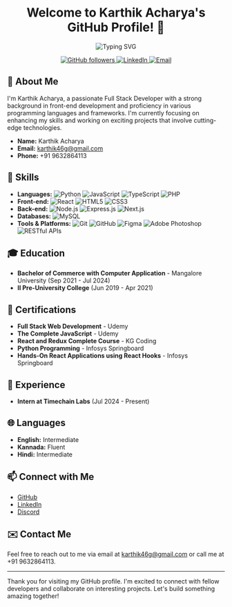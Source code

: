 <h1 align="center">Welcome to Karthik Acharya's GitHub Profile! 👋</h1>

<p align="center">
  <img src="https://readme-typing-svg.herokuapp.com?font=Fira+Code&size=30&pause=1000&color=58A6FF&center=true&vCenter=true&width=1000&lines=Full+Stack+Developer;Frond+End+Developer;Enthusiastic+Coder;Always+Learning+New+Things" alt="Typing SVG" />
</p>

<p align="center">
  <a href="https://github.com/yourusername">
    <img src="https://img.shields.io/github/followers/yourusername?label=Follow&style=social" alt="GitHub followers" />
  </a>
  <a href="https://linkedin.com/in/yourusername">
    <img src="https://img.shields.io/badge/LinkedIn-blue?style=flat&logo=linkedin" alt="LinkedIn" />
  </a>
  <a href="mailto:karthik46g@gmail.com">
    <img src="https://img.shields.io/badge/Email-D14836?style=flat&logo=gmail&logoColor=white" alt="Email" />
  </a>
</p>

## 🌟 About Me

I'm Karthik Acharya, a passionate Full Stack Developer with a strong background in front-end development and proficiency in various programming languages and frameworks. I'm currently focusing on enhancing my skills and working on exciting projects that involve cutting-edge technologies.

- **Name:** Karthik Acharya
- **Email:** [karthik46g@gmail.com](mailto:karthik46g@gmail.com)
- **Phone:** +91 9632864113

## 🚀 Skills

- **Languages:** ![Python](https://img.shields.io/badge/Python-3776AB?style=flat&logo=python&logoColor=white) ![JavaScript](https://img.shields.io/badge/JavaScript-F7DF1E?style=flat&logo=javascript&logoColor=black) ![TypeScript](https://img.shields.io/badge/TypeScript-3178C6?style=flat&logo=typescript&logoColor=white) ![PHP](https://img.shields.io/badge/PHP-777BB4?style=flat&logo=php&logoColor=white)
- **Front-end:** ![React](https://img.shields.io/badge/React-20232A?style=flat&logo=react&logoColor=61DAFB) ![HTML5](https://img.shields.io/badge/HTML5-E34F26?style=flat&logo=html5&logoColor=white) ![CSS3](https://img.shields.io/badge/CSS3-1572B6?style=flat&logo=css3&logoColor=white)
- **Back-end:** ![Node.js](https://img.shields.io/badge/Node.js-339933?style=flat&logo=nodedotjs&logoColor=white) ![Express.js](https://img.shields.io/badge/Express.js-000000?style=flat&logo=express&logoColor=white) ![Next.js](https://img.shields.io/badge/Next.js-000000?style=flat&logo=nextdotjs&logoColor=white)
- **Databases:** ![MySQL](https://img.shields.io/badge/MySQL-4479A1?style=flat&logo=mysql&logoColor=white)
- **Tools & Platforms:** ![Git](https://img.shields.io/badge/Git-F05032?style=flat&logo=git&logoColor=white) ![GitHub](https://img.shields.io/badge/GitHub-181717?style=flat&logo=github&logoColor=white) ![Figma](https://img.shields.io/badge/Figma-F24E1E?style=flat&logo=figma&logoColor=white) ![Adobe Photoshop](https://img.shields.io/badge/Adobe%20Photoshop-31A8FF?style=flat&logo=adobephotoshop&logoColor=white) ![RESTful APIs](https://img.shields.io/badge/RESTful%20APIs-FF6C37?style=flat&logo=api&logoColor=white)

## 🎓 Education

- **Bachelor of Commerce with Computer Application** - Mangalore University (Sep 2021 - Jul 2024)
- **II Pre-University College** (Jun 2019 - Apr 2021)

## 📜 Certifications

- **Full Stack Web Development** - Udemy
- **The Complete JavaScript** - Udemy
- **React and Redux Complete Course** - KG Coding
- **Python Programming** - Infosys Springboard
- **Hands-On React Applications using React Hooks** - Infosys Springboard

## 💼 Experience

- **Intern at Timechain Labs** (Jul 2024 - Present)


## 🌐 Languages

- **English:** Intermediate
- **Kannada:** Fluent
- **Hindi:** Intermediate

## 📫 Connect with Me

- [GitHub](https://github.com/yourusername)
- [LinkedIn](https://www.linkedin.com/in/yourusername)
- [Discord]()
## ✉️ Contact Me

Feel free to reach out to me via email at [karthik46g@gmail.com](mailto:karthik46g@gmail.com) or call me at +91 9632864113.

---

Thank you for visiting my GitHub profile. I'm excited to connect with fellow developers and collaborate on interesting projects. Let's build something amazing together!



